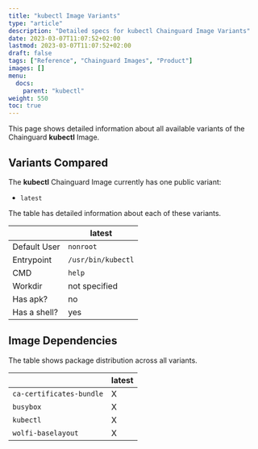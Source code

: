 ```yaml
---
title: "kubectl Image Variants"
type: "article"
description: "Detailed specs for kubectl Chainguard Image Variants"
date: 2023-03-07T11:07:52+02:00
lastmod: 2023-03-07T11:07:52+02:00
draft: false
tags: ["Reference", "Chainguard Images", "Product"]
images: []
menu:
  docs:
    parent: "kubectl"
weight: 550
toc: true
---
```


This page shows detailed information about all available variants of the Chainguard **kubectl** Image.

## Variants Compared
The **kubectl** Chainguard Image currently has one public variant: 

- `latest`

The table has detailed information about each of these variants.

|              | latest             |
|--------------|--------------------|
| Default User | `nonroot`          |
| Entrypoint   | `/usr/bin/kubectl` |
| CMD          | `help`             |
| Workdir      | not specified      |
| Has apk?     | no                 |
| Has a shell? | yes                |

## Image Dependencies
The table shows package distribution across all variants.

|                          | latest |
|--------------------------|--------|
| `ca-certificates-bundle` | X      |
| `busybox`                | X      |
| `kubectl`                | X      |
| `wolfi-baselayout`       | X      |
